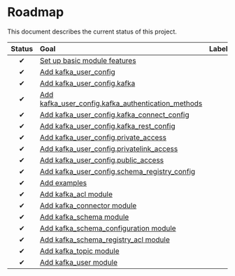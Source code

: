 # Roadmap

This document describes the current status of this project.


| Status | Goal | Labels | 
| :---: | :--- | --- | 
| ✔ | [Set up basic module features]() || 
| ✔ | [Add kafka_user_config]() ||
| ✔ | [Add kafka_user_config.kafka]() ||
| ✔ | [Add kafka_user_config.kafka_authentication_methods]() ||
| ✔ | [Add kafka_user_config.kafka_connect_config]() ||
| ✔ | [Add kafka_user_config.kafka_rest_config]() ||
| ✔ | [Add kafka_user_config.private_access]() ||
| ✔ | [Add kafka_user_config.privatelink_access]() ||
| ✔ | [Add kafka_user_config.public_access]() ||
| ✔ | [Add kafka_user_config.schema_registry_config]() ||
| ✔ | [Add examples]() ||
| ✔ | [Add kafka_acl module]() ||
| ✔ | [Add kafka_connector module]() ||
| ✔ | [Add kafka_schema module]() ||
| ✔ | [Add kafka_schema_configuration module]() ||
| ✔ | [Add kafka_schema_registry_acl module]() ||
| ✔ | [Add kafka_topic module]() ||
| ✔ | [Add kafka_user module]() ||